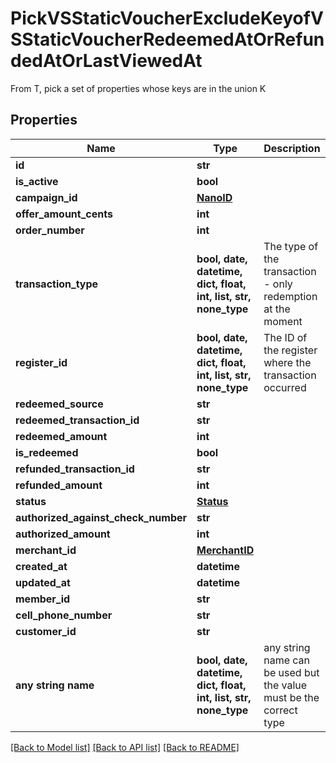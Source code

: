 # PickVSStaticVoucherExcludeKeyofVSStaticVoucherRedeemedAtOrRefundedAtOrLastViewedAt

From T, pick a set of properties whose keys are in the union K

## Properties
Name | Type | Description | Notes
------------ | ------------- | ------------- | -------------
**id** | **str** |  | 
**is_active** | **bool** |  | 
**campaign_id** | [**NanoID**](NanoID.md) |  | 
**offer_amount_cents** | **int** |  | 
**order_number** | **int** |  | 
**transaction_type** | **bool, date, datetime, dict, float, int, list, str, none_type** | The type of the transaction - only redemption at the moment | 
**register_id** | **bool, date, datetime, dict, float, int, list, str, none_type** | The ID of the register where the transaction occurred | 
**redeemed_source** | **str** |  | 
**redeemed_transaction_id** | **str** |  | 
**redeemed_amount** | **int** |  | 
**is_redeemed** | **bool** |  | 
**refunded_transaction_id** | **str** |  | 
**refunded_amount** | **int** |  | 
**status** | [**Status**](Status.md) |  | 
**authorized_against_check_number** | **str** |  | 
**authorized_amount** | **int** |  | 
**merchant_id** | [**MerchantID**](MerchantID.md) |  | 
**created_at** | **datetime** |  | 
**updated_at** | **datetime** |  | 
**member_id** | **str** |  | [optional] 
**cell_phone_number** | **str** |  | [optional] 
**customer_id** | **str** |  | [optional] 
**any string name** | **bool, date, datetime, dict, float, int, list, str, none_type** | any string name can be used but the value must be the correct type | [optional]

[[Back to Model list]](../README.md#documentation-for-models) [[Back to API list]](../README.md#documentation-for-api-endpoints) [[Back to README]](../README.md)


